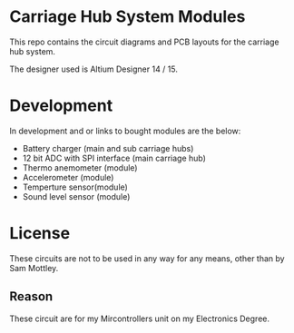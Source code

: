 # Carriage Hub System Modules
This repo contains the circuit diagrams and PCB layouts for the carriage hub system.

The designer used is Altium Designer 14 / 15. 

# Development
In development and or links to bought modules are the below:
  * Battery charger (main and sub carriage hubs)
  * 12 bit ADC with SPI interface (main carriage hub)
  * Thermo anemometer (module)
  * Accelerometer (module)
  * Temperture sensor(module)
  * Sound level sensor (module)

# License
These circuits are not to be used in any way for any means, other than by Sam Mottley.
## Reason
These circuit are for my Mircontrollers unit on my Electronics Degree. 
